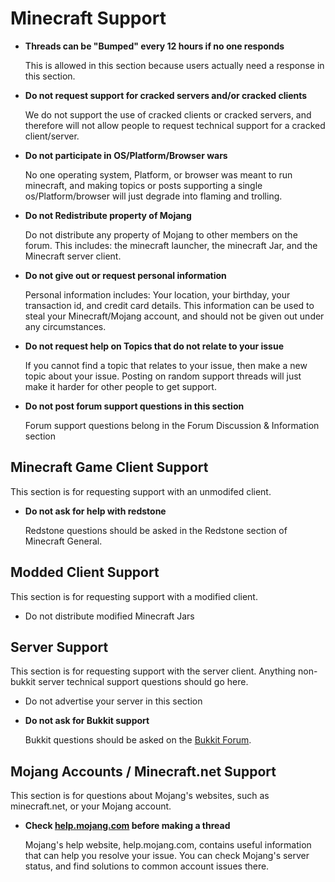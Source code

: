 # Minecraft Support

* __Threads can be "Bumped" every 12 hours if no one responds__

    This is allowed in this section because users actually need a response in this section.

* __Do not request support for cracked servers and/or cracked clients__

    We do not support the use of cracked clients or cracked servers, and therefore will not allow people to request technical support for a cracked client/server.

* __Do not participate in OS/Platform/Browser wars__

    No one operating system, Platform, or browser was meant to run minecraft, and making topics or posts supporting a single os/Platform/browser will just degrade into flaming and trolling.
    
* __Do not Redistribute property of Mojang__

    Do not distribute any property of Mojang to other members on the forum. This includes: the minecraft launcher, the minecraft Jar, and the Minecraft server client.

* __Do not give out or request personal information__

    Personal information includes: Your location, your birthday, your transaction id, and credit card details. This information can be used to steal your Minecraft/Mojang account, and should not be given out under any circumstances.

* __Do not request help on Topics that do not relate to your issue__

    If you cannot find a topic that relates to your issue, then make a new topic about your issue. Posting on random support threads will just make it harder for other people to get support.
    
* __Do not post forum support questions in this section__

    Forum support questions belong in the Forum Discussion & Information section


## Minecraft Game Client Support

This section is for requesting support with an unmodifed client.

* __Do not ask for help with redstone__

    Redstone questions should be asked in the Redstone section of Minecraft General.
    

## Modded Client Support

This section is for requesting support with a modified client.

* Do not distribute modified Minecraft Jars

## Server Support

This section is for requesting support with the server client. Anything non-bukkit server technical support questions should go here.

* Do not advertise your server in this section
    
* __Do not ask for Bukkit support__

    Bukkit questions should be asked on the [Bukkit Forum](http://forums.bukkit.org/forums/bukkit-help.6/).


## Mojang Accounts / Minecraft.net Support

This section is for questions about Mojang's websites, such as minecraft.net, or your Mojang account. 

* __Check [help.mojang.com](http://help.mojang.com) before making a thread__

    Mojang's help website, help.mojang.com, contains useful information that can help you resolve your issue. You can check Mojang's server status, and find solutions to common account issues there.
